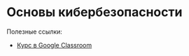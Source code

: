 # Основы кибербезопасности

Полезные ссылки:

- [Курс в Google Classroom](https://classroom.google.com/c/ODAxMjE1NDA2OTQ4?hl=ru&cjc=oprprwy4)
